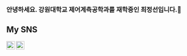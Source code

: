 ### 안녕하세요. 강원대학교 제어계측공학과를 재학중인 최정선입니다.👋

## My SNS

<a href=https://www.instagram.com/c_junction/>
  <img align="left" alt="Jeongseon's Instagram" width="22px" src="https://raw.githubusercontent.com/hussainweb/hussainweb/main/icons/instagram.png" />
</a>


<a href=https://jeongseon08.github.io>
  <img align="left" alt="Jeongseon's Instagram" width="22px" src="https://raw.githubusercontent.com/hussainweb/hussainweb/main/icons/instagram.png" />
</a>

<!--
**jeongseon08/jeongseon08** is a ✨ _special_ ✨ repository because its `README.md` (this file) appears on your GitHub profile.

Here are some ideas to get you started:

- 🔭 I’m currently working on ...
- 🌱 I’m currently learning ...
- 👯 I’m looking to collaborate on ...
- 🤔 I’m looking for help with ...
- 💬 Ask me about ...
- 📫 How to reach me: ...
- 😄 Pronouns: ...
- ⚡ Fun fact: ...
-->

